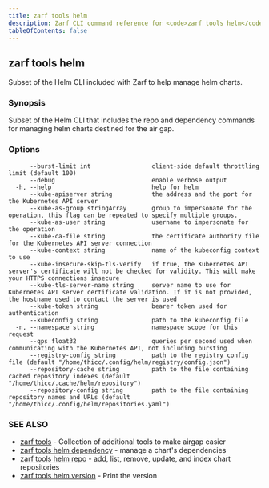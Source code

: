 ```yaml
---
title: zarf tools helm
description: Zarf CLI command reference for <code>zarf tools helm</code>.
tableOfContents: false
---
```


## zarf tools helm

Subset of the Helm CLI included with Zarf to help manage helm charts.

### Synopsis

Subset of the Helm CLI that includes the repo and dependency commands for managing helm charts destined for the air gap.

### Options

```
      --burst-limit int                 client-side default throttling limit (default 100)
      --debug                           enable verbose output
  -h, --help                            help for helm
      --kube-apiserver string           the address and the port for the Kubernetes API server
      --kube-as-group stringArray       group to impersonate for the operation, this flag can be repeated to specify multiple groups.
      --kube-as-user string             username to impersonate for the operation
      --kube-ca-file string             the certificate authority file for the Kubernetes API server connection
      --kube-context string             name of the kubeconfig context to use
      --kube-insecure-skip-tls-verify   if true, the Kubernetes API server's certificate will not be checked for validity. This will make your HTTPS connections insecure
      --kube-tls-server-name string     server name to use for Kubernetes API server certificate validation. If it is not provided, the hostname used to contact the server is used
      --kube-token string               bearer token used for authentication
      --kubeconfig string               path to the kubeconfig file
  -n, --namespace string                namespace scope for this request
      --qps float32                     queries per second used when communicating with the Kubernetes API, not including bursting
      --registry-config string          path to the registry config file (default "/home/thicc/.config/helm/registry/config.json")
      --repository-cache string         path to the file containing cached repository indexes (default "/home/thicc/.cache/helm/repository")
      --repository-config string        path to the file containing repository names and URLs (default "/home/thicc/.config/helm/repositories.yaml")
```

### SEE ALSO

* [zarf tools](/commands/zarf_tools/)	 - Collection of additional tools to make airgap easier
* [zarf tools helm dependency](/commands/zarf_tools_helm_dependency/)	 - manage a chart's dependencies
* [zarf tools helm repo](/commands/zarf_tools_helm_repo/)	 - add, list, remove, update, and index chart repositories
* [zarf tools helm version](/commands/zarf_tools_helm_version/)	 - Print the version

